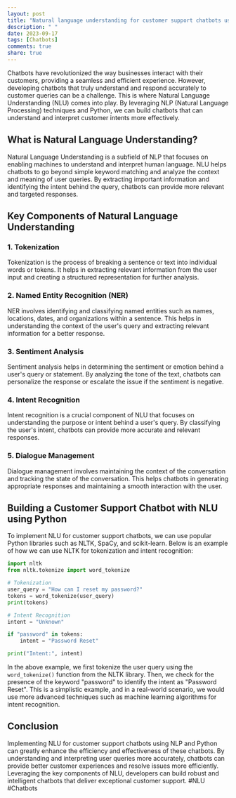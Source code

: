 ```yaml
---
layout: post
title: "Natural language understanding for customer support chatbots using NLP and python"
description: " "
date: 2023-09-17
tags: [Chatbots]
comments: true
share: true
---
```


Chatbots have revolutionized the way businesses interact with their customers, providing a seamless and efficient experience. However, developing chatbots that truly understand and respond accurately to customer queries can be a challenge. This is where Natural Language Understanding (NLU) comes into play. By leveraging NLP (Natural Language Processing) techniques and Python, we can build chatbots that can understand and interpret customer intents more effectively.

## What is Natural Language Understanding?

Natural Language Understanding is a subfield of NLP that focuses on enabling machines to understand and interpret human language. NLU helps chatbots to go beyond simple keyword matching and analyze the context and meaning of user queries. By extracting important information and identifying the intent behind the query, chatbots can provide more relevant and targeted responses.

## Key Components of Natural Language Understanding

### 1. Tokenization
Tokenization is the process of breaking a sentence or text into individual words or tokens. It helps in extracting relevant information from the user input and creating a structured representation for further analysis.

### 2. Named Entity Recognition (NER)
NER involves identifying and classifying named entities such as names, locations, dates, and organizations within a sentence. This helps in understanding the context of the user's query and extracting relevant information for a better response.

### 3. Sentiment Analysis
Sentiment analysis helps in determining the sentiment or emotion behind a user's query or statement. By analyzing the tone of the text, chatbots can personalize the response or escalate the issue if the sentiment is negative.

### 4. Intent Recognition
Intent recognition is a crucial component of NLU that focuses on understanding the purpose or intent behind a user's query. By classifying the user's intent, chatbots can provide more accurate and relevant responses.

### 5. Dialogue Management
Dialogue management involves maintaining the context of the conversation and tracking the state of the conversation. This helps chatbots in generating appropriate responses and maintaining a smooth interaction with the user.

## Building a Customer Support Chatbot with NLU using Python

To implement NLU for customer support chatbots, we can use popular Python libraries such as NLTK, SpaCy, and scikit-learn. Below is an example of how we can use NLTK for tokenization and intent recognition:

```python
import nltk
from nltk.tokenize import word_tokenize

# Tokenization
user_query = "How can I reset my password?"
tokens = word_tokenize(user_query)
print(tokens)

# Intent Recognition
intent = "Unknown"

if "password" in tokens:
    intent = "Password Reset"

print("Intent:", intent)
```
In the above example, we first tokenize the user query using the `word_tokenize()` function from the NLTK library. Then, we check for the presence of the keyword "password" to identify the intent as "Password Reset". This is a simplistic example, and in a real-world scenario, we would use more advanced techniques such as machine learning algorithms for intent recognition.

## Conclusion

Implementing NLU for customer support chatbots using NLP and Python can greatly enhance the efficiency and effectiveness of these chatbots. By understanding and interpreting user queries more accurately, chatbots can provide better customer experiences and resolve issues more efficiently. Leveraging the key components of NLU, developers can build robust and intelligent chatbots that deliver exceptional customer support. #NLU #Chatbots